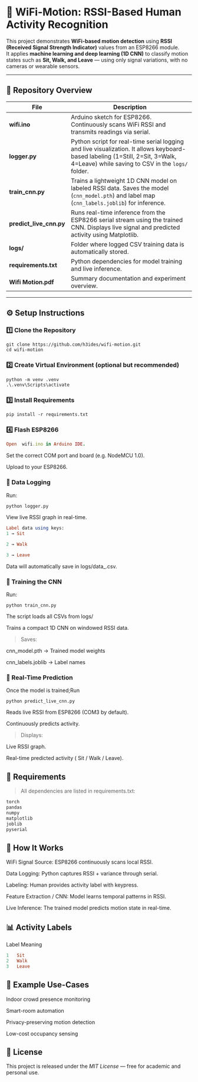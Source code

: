 # 🧠 WiFi-Motion: RSSI-Based Human Activity Recognition

This project demonstrates **WiFi-based motion detection** using **RSSI (Received Signal Strength Indicator)** values from an ESP8266 module.  
It applies **machine learning and deep learning (1D CNN)** to classify motion states such as **Sit, Walk, and Leave** — using only signal variations, with no cameras or wearable sensors.

---

## 📁 Repository Overview

| File | Description |
|------|--------------|
| **wifi.ino** | Arduino sketch for ESP8266. Continuously scans WiFi RSSI and transmits readings via serial. |
| **logger.py** | Python script for real-time serial logging and live visualization. It allows keyboard-based labeling (1=Still, 2=Sit, 3=Walk, 4=Leave) while saving to CSV in the `logs/` folder. |
| **train_cnn.py** | Trains a lightweight 1D CNN model on labeled RSSI data. Saves the model (`cnn_model.pth`) and label map (`cnn_labels.joblib`) for inference. |
| **predict_live_cnn.py** | Runs real-time inference from the ESP8266 serial stream using the trained CNN. Displays live signal and predicted activity using Matplotlib. |
| **logs/** | Folder where logged CSV training data is automatically stored. |
| **requirements.txt** | Python dependencies for model training and live inference. |
| **Wifi Motion.pdf** | Summary documentation and experiment overview. |

---

## ⚙️ Setup Instructions

### 1️⃣ Clone the Repository

```
git clone https://github.com/h3ides/wifi-motion.git
cd wifi-motion
```

### 2️⃣ Create Virtual Environment (optional but recommended)
```
python -m venv .venv
.\.venv\Scripts\activate
```
### 3️⃣ Install Requirements
```
pip install -r requirements.txt
```
### 4️⃣ Flash ESP8266
```ruby
Open  wifi.ino in Arduino IDE.
```

Set the correct COM port and board (e.g. NodeMCU 1.0).

Upload to your ESP8266.

### 🧩 Data Logging
Run:
```bash
python logger.py
```
View live RSSI graph in real-time.
```ruby
Label data using keys:
1 → Sit

2 → Walk

3 → Leave
```

Data will automatically save in logs/data_<timestamp>.csv.

### 🧠 Training the CNN
Run:
```
python train_cnn.py
```
The script loads all CSVs from logs/

Trains a compact 1D CNN on windowed RSSI data.

> Saves:

cnn_model.pth → Trained model weights

cnn_labels.joblib → Label names

### 🔮 Real-Time Prediction
Once the model is trained;Run
```
python predict_live_cnn.py
```
Reads live RSSI from ESP8266 (COM3 by default).

Continuously predicts activity.

> Displays:

Live RSSI graph.

Real-time predicted activity ( Sit / Walk / Leave).

## 🧰 Requirements
> All dependencies are listed in requirements.txt:
```ruby
torch
pandas
numpy
matplotlib
joblib
pyserial
```
## 📡 How It Works
WiFi Signal Source: ESP8266 continuously scans local RSSI.

Data Logging: Python captures RSSI + variance through serial.

Labeling: Human provides activity label with keypress.

Feature Extraction / CNN: Model learns temporal patterns in RSSI.

Live Inference: The trained model predicts motion state in real-time.

## 📊 Activity Labels
Label	Meaning
```ruby
1	Sit
2	Walk
3	Leave
```
## 🧩 Example Use-Cases
Indoor crowd presence monitoring

Smart-room automation

Privacy-preserving motion detection

Low-cost occupancy sensing



## 📜 License
This project is released under the _MIT License_ — free for academic and personal use.
